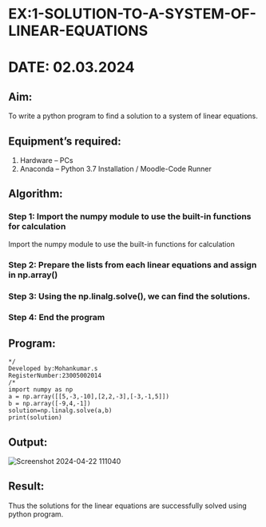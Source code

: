 # EX:1-SOLUTION-TO-A-SYSTEM-OF-LINEAR-EQUATIONS
# DATE: 02.03.2024
## Aim:
To write a python program to find a solution to a system of linear equations.
## Equipment’s required:
1. 	Hardware – PCs
2. 	Anaconda – Python 3.7 Installation / Moodle-Code Runner
## Algorithm:
### Step 1: Import the numpy module to use the built-in functions for calculation
Import the numpy module to use the built-in functions for calculation
### Step 2: Prepare the lists from each linear equations and assign in np.array()
### Step 3: Using the np.linalg.solve(), we can find the solutions.
### Step 4: End the program
## Program:
```
*/
Developed by:Mohankumar.s
RegisterNumber:23005002014
/*
import numpy as np
a = np.array([[5,-3,-10],[2,2,-3],[-3,-1,5]])
b = np.array([-9,4,-1])
solution=np.linalg.solve(a,b)
print(solution)
```
## Output:
![Screenshot 2024-04-22 111040](https://github.com/MohanKumar755/-SOLUTION-TO-A-SYSTEM-OF-LINEAR-EQUATIONS/assets/146155007/265334de-f62f-448a-8ea9-6cdbd900abf1)



## Result: 
Thus the solutions for the linear equations are successfully solved using python program.
